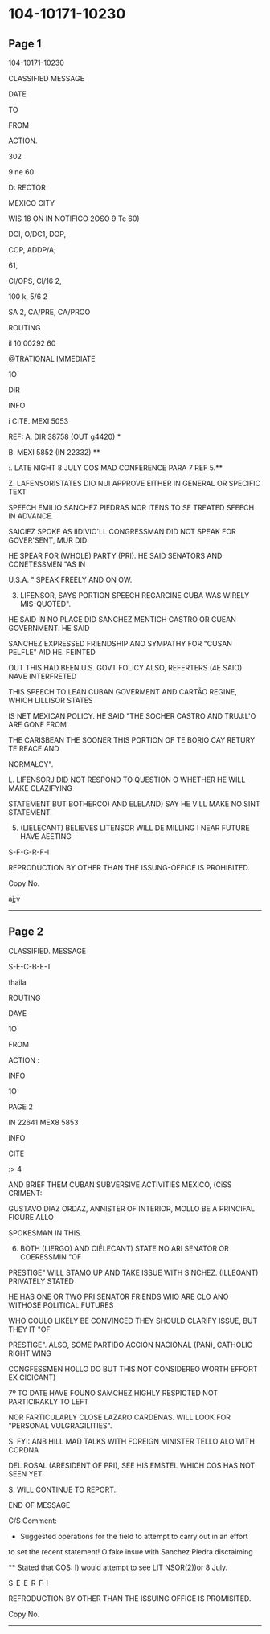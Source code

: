 # 104-10171-10230

## Page 1

104-10171-10230

CLASSIFIED MESSAGE

DATE

TO

FROM

ACTION.

302

9 ne 60

D: RECTOR

MEXICO CITY

WIS 18 ON IN NOTIFICO 2OSO 9 Te 60)

DCI, O/DC1, DOP,

COP, ADDP/A;

61,

CI/OPS, CI/16 2,

100 k, 5/6 2

SA 2, CA/PRE, CA/PROO

ROUTING

il 10 00292 60

@TRATIONAL IMMEDIATE

1O

DIR

INFO

i CITE. MEXI 5053

REF: A. DIR 38758 (OUT g4420) *

B. MEXI 5852 (IN 22332) **

:. LATE NIGHT 8 JULY COS MAD CONFERENCE PARA 7 REF 5.**

Z. LAFENSORISTATES DIO NUI APPROVE EITHER IN GENERAL OR SPECIFIC TEXT

SPEECH EMILIO SANCHEZ PIEDRAS NOR ITENS TO SE TREATED SFEECH IN ADVANCE.

SAICIEZ SPOKE AS IIDIVIO'LL CONGRESSMAN DID NOT SPEAK FOR GOVER'SENT, MUR DID

HE SPEAR FOR (WHOLE) PARTY (PRI). HE SAID SENATORS AND CONETESSMEN "AS IN

U.S.A. " SPEAK FREELY AND ON OW.

3. LIFENSOR, SAYS PORTION SPEECH REGARCINE CUBA WAS WIRELY MIS-QUOTED".

HE SAID IN NO PLACE DID SANCHEZ MENTICH CASTRO OR CUEAN GOVERNMENT. HE SAID

SANCHEZ EXPRESSED FRIENDSHIP ANO SYMPATHY FOR "CUSAN PELFLE" AID HE. FEINTED

OUT THIS HAD BEEN U.S. GOVT FOLICY ALSO, REFERTERS (4E SAIO) NAVE INTERFRETED

THIS SPEECH TO LEAN CUBAN GOVERMENT AND CARTÃO REGINE, WHICH LILLISOR STATES

IS NET MEXICAN POLICY. HE SAID "THE SOCHER CASTRO AND TRUJ:L'O ARE GONE FROM

THE CARISBEAN THE SOONER THIS PORTION OF TE BORIO CAY RETURY TE REACE AND

NORMALCY".

L. LIFENSORJ DID NOT RESPOND TO QUESTION O WHETHER HE WILL MAKE CLAZIFYING

STATEMENT BUT BOTHERCO) AND ELELAND) SAY HE VILL MAKE NO SINT STATEMENT.

5. (LIELECANT) BELIEVES LITENSOR WILL DE MILLING I NEAR FUTURE HAVE AEETING

S-F-G-R-F-I

REPRODUCTION BY OTHER THAN THE ISSUNG-OFFICE IS PROHIBITED.

Copy No.

aj;v

---

## Page 2

CLASSIFIED. MESSAGE

S-E-C-B-E-T

thaila

ROUTING

DAYE

1O

FROM

ACTION :

INFO

1O

PAGE 2

IN 22641 MEX8 5853

INFO

CITE

:> 4

AND BRIEF THEM CUBAN SUBVERSIVE ACTIVITIES MEXICO, (CiSS CRIMENT:

GUSTAVO DIAZ ORDAZ, ANNISTER OF INTERIOR, MOLLO BE A PRINCIFAL FIGURE ALLO

SPOKESMAN IN THIS.

6. BOTH (LIERGO) AND CIÉLECANT) STATE NO ARI SENATOR OR COERESSMIN "OF

PRESTIGE" WILL STAMO UP AND TAKE ISSUE WITH SINCHEZ. (ILLEGANT) PRIVATELY STATED

HE HAS ONE OR TWO PRI SENATOR FRIENDS WIIO ARE CLO ANO WITHOSE POLITICAL FUTURES

WHO COULO LIKELY BE CONVINCED THEY SHOULD CLARIFY ISSUE, BUT THEY IT "OF

PRESTIGE". ALSO, SOME PARTIDO ACCION NACIONAL (PAN), CATHOLIC RIGHT WING

CONGFESSMEN HOLLO DO BUT THIS NOT CONSIDEREO WORTH EFFORT EX CICICANT)

7º TO DATE HAVE FOUNO SAMCHEZ HIGHLY RESPICTED NOT PARTICIRAKLY TO LEFT

NOR FARTICULARLY CLOSE LAZARO CARDENAS. WILL LOOK FOR "PERSONAL VULGRAGILITIES".

S. FYI: ANB HILL MAD TALKS WITH FOREIGN MINISTER TELLO ALO WITH CORDNA

DEL ROSAL (ARESIDENT OF PRI), SEE HIS EMSTEL WHICH COS HAS NOT SEEN YET.

S. WILL CONTINUE TO REPORT..

END OF MESSAGE

C/S Comment:

* Suggested operations for the field to attempt to carry out in an effort

to set the recent statement! O fake insue with Sanchez Piedra disctaiming

** Stated that COS: I) would attempt to see LIT NSOR(2))or 8 July.

S-E-E-R-F-I

REFRODUCTION BY OTHER THAN THE ISSUING OFFICE IS PROMISITED.

Copy No.

---

